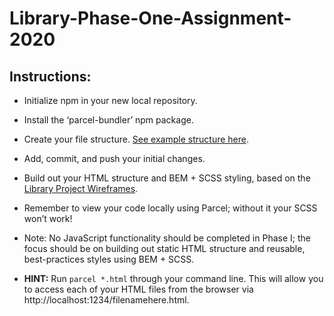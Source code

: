 # Library-Phase-One-Assignment-2020

## Instructions:

- Initialize npm in your new local repository.

- Install the ‘parcel-bundler’ npm package.

- Create your file structure. [See example structure here](https://docs.google.com/document/d/11NtcCcDG2fkXCbgA2YRrK77mt9W42mSo2Tq8AahwtUk/edit).

- Add, commit, and push your initial changes.

- Build out your HTML structure and BEM + SCSS styling, based on the [Library Project Wireframes](https://drive.google.com/drive/folders/1z8iGpt6CXeVkP9Ii7sbFsvrQQXSX8mDv).

- Remember to view your code locally using Parcel; without it your SCSS won’t work!

- Note: No JavaScript functionality should be completed in Phase I; the focus should be on building out static HTML structure and reusable, best-practices styles using BEM + SCSS.

- **HINT:** Run `parcel *.html` through your command line. This will allow you to access each of your HTML files from the browser via http://localhost:1234/filenamehere.html.
